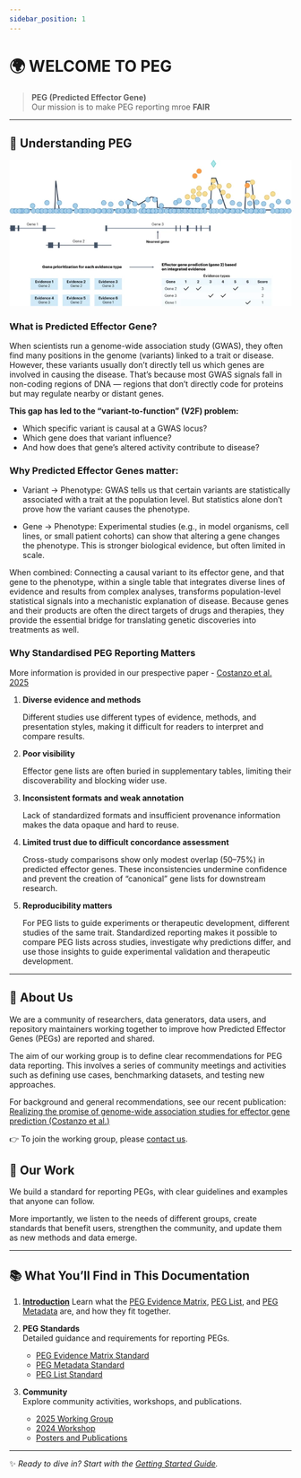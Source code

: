 ```yaml
---
sidebar_position: 1
---
```


# 🌍 WELCOME TO PEG  

> **PEG (Predicted Effector Gene)**   
> Our mission is to make PEG reporting mroe **FAIR**

---

## 📖 Understanding PEG  

![peg](./img/peg_2.webp)

### What is Predicted Effector Gene?

When scientists run a genome-wide association study (GWAS), they often find many positions in the genome (variants) linked to a trait or disease. However, these variants usually don’t directly tell us which genes are involved in causing the disease. That’s because most GWAS signals fall in non-coding regions of DNA — regions that don’t directly code for proteins but may regulate nearby or distant genes.

**This gap has led to the “variant-to-function” (V2F) problem:**
- Which specific variant is causal at a GWAS locus?
- Which gene does that variant influence?
- And how does that gene’s altered activity contribute to disease?

### Why Predicted Effector Genes matter:

- Variant → Phenotype: GWAS tells us that certain variants are statistically associated with a trait at the population level. But statistics alone don’t prove how the variant causes the phenotype.

- Gene → Phenotype: Experimental studies (e.g., in model organisms, cell lines, or small patient cohorts) can show that altering a gene changes the phenotype. This is stronger biological evidence, but often limited in scale.

When combined: Connecting a causal variant to its effector gene, and that gene to the phenotype, within a single table that integrates diverse lines of evidence and results from complex analyses, transforms population-level statistical signals into a mechanistic explanation of disease. Because genes and their products are often the direct targets of drugs and therapies, they provide the essential bridge for translating genetic discoveries into treatments as well.

### Why Standardised PEG Reporting Matters
More information is provided in our prespective paper - [Costanzo et al. 2025](https://rdcu.be/eoqVk)

1. **Diverse evidence and methods**
   
   Different studies use different types of evidence, methods, and presentation styles, making it difficult for readers to interpret and compare results.

2. **Poor visibility**

   Effector gene lists are often buried in supplementary tables, limiting their discoverability and blocking wider use.

3. **Inconsistent formats and weak annotation**
   
   Lack of standardized formats and insufficient provenance information makes the data opaque and hard to reuse.

4. **Limited trust due to difficult concordance assessment**
   
   Cross-study comparisons show only modest overlap (50–75%) in predicted effector genes. These inconsistencies undermine confidence and prevent the creation of “canonical” gene lists for downstream research.

5. **Reproducibility matters**
   
   For PEG lists to guide experiments or therapeutic development, different studies of the same trait. Standardized reporting makes it possible to compare PEG lists across studies, investigate why predictions differ, and use those insights to guide experimental validation and therapeutic development.

---

## 👥 About Us  

We are a community of researchers, data generators, data users, and repository maintainers working together to improve how Predicted Effector Genes (PEGs) are reported and shared.  

The aim of our working group is to define clear recommendations for PEG data reporting. This involves a series of community meetings and activities such as defining use cases, benchmarking datasets, and testing new approaches.  

For background and general recommendations, see our recent publication:  
[Realizing the promise of genome-wide association studies for effector gene prediction (Costanzo et al.)](https://rdcu.be/eoqVk)  

👉 To join the working group, please [contact us](mailto:peg-wg@ebi.ac.uk).  

## 🔧 Our Work  

We build a standard for reporting PEGs, with clear guidelines and examples that anyone can follow.  

More importantly, we listen to the needs of different groups, create standards that benefit users, strengthen the community, and update them as new methods and data emerge.  

---

## 📚 What You’ll Find in This Documentation  

1. [**Introduction**](./peg-overview.md)
   Learn what the [PEG Evidence Matrix](./peg-matrix/peg-matrix-intro.md), [PEG List](./peg-list.md), and [PEG Metadata](./peg-metadata/peg-metadata-intro.md) are, and how they fit together.  

2. **PEG Standards**  
   Detailed guidance and requirements for reporting PEGs.  
   - [PEG Evidence Matrix Standard](./peg-matrix/peg-matrix.md)  
   - [PEG Metadata Standard](./peg-metadata/peg-metadata.md)  
   - [PEG List Standard](./peg-list.md)  

3. **Community**  
   Explore community activities, workshops, and publications.  
   - [2025 Working Group](./community/workshop-2025.md)  
   - [2024 Workshop](./community/workshops-2024.md)
   - [Posters and Publications](./community/publications.md)

---

✨ *Ready to dive in? Start with the [Getting Started Guide](#).*  